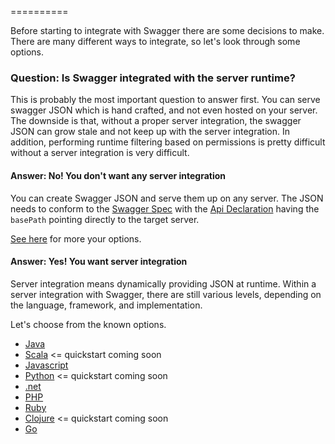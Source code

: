 ==========

Before starting to integrate with Swagger there are some decisions to make.  There are many different ways to integrate, so let's look through some options.

### Question: Is Swagger integrated with the server runtime?

This is probably the most important question to answer first.  You can serve swagger JSON which is hand crafted, and not even hosted on your server.  The downside is that, without a proper server integration, the swagger JSON can grow stale and not keep up with the server integration.  In addition, performing runtime filtering based on permissions is pretty difficult without a server integration is very difficult.

#### Answer: No!  You don't want any server integration

You can create Swagger JSON and serve them up on any server.  The JSON needs to conform to the [Swagger Spec](Resource-Listing) with the [Api Declaration](API-Declaration) having the `basePath` pointing directly to the target server.

[See here](No-server-Integrations) for more your options.

#### Answer: Yes! You want server integration

Server integration means dynamically providing JSON at runtime.  Within a server integration with Swagger, there are still various levels, depending on the language, framework, and implementation.

Let's choose from the known options.

- [Java](Java-Integrations)
- [Scala](Scala-Integrations) <= quickstart coming soon
- [Javascript](Javascript-Integrations)
- [Python](Python-Integrations) <= quickstart coming soon
- [.net](Dot-Net-Integrations)
- [PHP](PHP-Integrations)
- [Ruby](Ruby-Integrations)
- [Clojure](Clojure-Integrations) <= quickstart coming soon
- [Go](Go-Integrations)